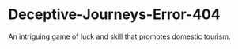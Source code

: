 # Deceptive-Journeys-Error-404
An intriguing game of luck and skill that promotes domestic tourism.
